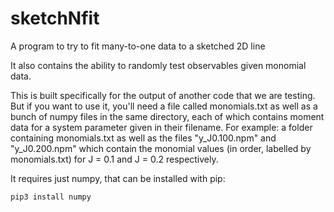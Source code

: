 # sketchNfit

A program to try to fit many-to-one data to a sketched 2D line

It also contains the ability to randomly test observables given monomial data.

This is built specifically for the output of another code that we are testing. But if you want to use it, you'll need a file called monomials.txt as well as a bunch of numpy files in the same directory, each of which contains moment data for a system parameter given in their filename. For example: a folder containing monomials.txt as well as the files "y_J0.100.npm" and "y_J0.200.npm" which contain the monomial values (in order, labelled by monomials.txt) for J = 0.1 and J = 0.2 respectively.

It requires just numpy, that can be installed with pip:
```bash
pip3 install numpy
```

